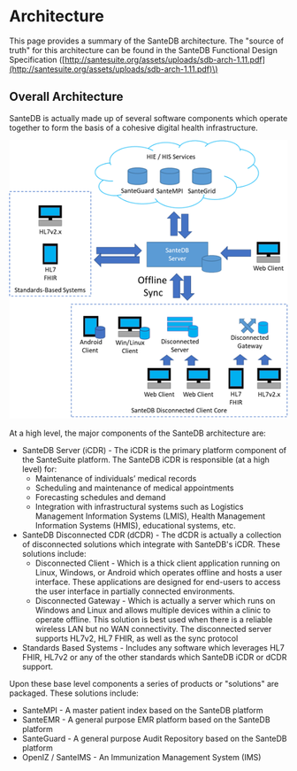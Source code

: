 # Architecture

This page provides a summary of the SanteDB architecture. The "source of truth" for this architecture can be found in the SanteDB Functional Design Specification \([http://santesuite.org/assets/uploads/sdb-arch-1.11.pdf](http://santesuite.org/assets/uploads/sdb-arch-1.11.pdf)\)

## Overall Architecture

SanteDB is actually made up of several software components which operate together to form the basis of a cohesive digital health infrastructure. 

![](../../.gitbook/assets/image%20%2889%29.png)

At a high level, the major components of the SanteDB architecture are:

* SanteDB Server \(iCDR\) - The iCDR is the primary platform component of the SanteSuite platform. The SanteDB iCDR is responsible \(at a high level\) for:
  * Maintenance of individuals’ medical records
  * Scheduling and maintenance of medical appointments
  * Forecasting schedules and demand
  * Integration with infrastructural systems such as Logistics Management Information Systems \(LMIS\), Health Management Information Systems \(HMIS\), educational systems, etc.
* SanteDB Disconnected CDR \(dCDR\)  - The dCDR is actually a collection of disconnected solutions which integrate with SanteDB's iCDR. These solutions include:
  * Disconnected Client - Which is a thick client application running on Linux, Windows, or Android which operates offline and hosts a user interface. These applications are designed for end-users to access the user interface in partially connected environments.
  * Disconnected Gateway - Which is actually a server which runs on Windows and Linux and allows multiple devices within a clinic to operate offline. This solution is best used when there is a reliable wireless LAN but no WAN connectivity. The disconnected server supports HL7v2, HL7 FHIR, as well as the sync protocol
* Standards Based Systems - Includes any software which leverages HL7 FHIR, HL7v2 or any of the other standards which SanteDB iCDR or dCDR support.

Upon these base level components a series of products or "solutions" are packaged. These solutions include:

* SanteMPI - A master patient index based on the SanteDB platform
* SanteEMR - A general purpose EMR platform based on the SanteDB platform
* SanteGuard - A general purpose Audit Repository based on the SanteDB platform
* OpenIZ / SanteIMS - An Immunization Management System \(IMS\)

